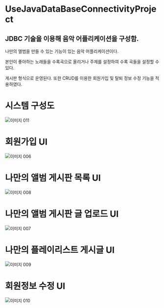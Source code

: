 # UseJavaDataBaseConnectivityProject

## JDBC 기술을 이용해 음악 어플리케이션을 구성함. 

나만의 앨범을 만들 수 있는 기능이 있는 음악 어플리케이션이다.

본인이 좋아하는 노래들을 수록곡으로 올리거나 주제를 설정하여 수록 곡들을 설정할 수 있다. 

게시판 형식으로 운영된다. 또한 CRUD를 이용한 회원가입 및 탈퇴 정보 수정 기능을 적용하였다.


# 시스템 구성도
![이미지 011](https://user-images.githubusercontent.com/60869806/85813385-054efd80-b79e-11ea-9414-68d6b889c5d4.png)


# 회원가입 UI
![이미지 006](https://user-images.githubusercontent.com/60869806/85813168-77731280-b79d-11ea-880b-2ff66c1f1126.png)


# 나만의 앨범 게시판 목록 UI
![이미지 008](https://user-images.githubusercontent.com/60869806/85813171-79d56c80-b79d-11ea-81f4-33a915fc1dee.png)

# 나만의 앨범 게시판 글 업로드 UI
![이미지 007](https://user-images.githubusercontent.com/60869806/85813176-7b9f3000-b79d-11ea-9544-53261fb6a938.png)

# 나만의 플레이리스트 게시글 UI
![이미지 009](https://user-images.githubusercontent.com/60869806/85813178-7cd05d00-b79d-11ea-858c-061e4af8f704.png)

# 회원정보 수정 UI
![이미지 010](https://user-images.githubusercontent.com/60869806/85813184-7e018a00-b79d-11ea-80bb-ac1bcc924f58.png)

